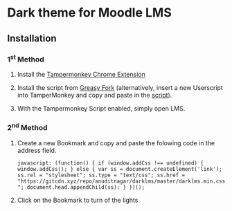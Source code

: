 # Dark theme for Moodle LMS

## Installation 
### 1<sup>st</sup> Method

1. Install the [Tampermonkey Chrome Extension](https://chrome.google.com/webstore/detail/tampermonkey/dhdgffkkebhmkfjojejmpbldmpobfkfo)

2. Install the script from [Greasy Fork](https://greasyfork.org/en/scripts/382637-dark-lms) (alternatively, insert a new Userscript into TamperMonkey and copy and paste in the [script](tapermonkey.js)).

3. With the Tampermonkey Script enabled, simply open LMS.

### 2<sup>nd</sup> Method

1. Create a new Bookmark and copy and paste the folowing code in the address field.

    `
    javascript: (function() {
        if (window.addCss !== undefined) {
            window.addCss();
        } else {
            var ss = document.createElement('link');
            ss.rel = "stylesheet";
            ss.type = "text/css";
            ss.href = "https://gitcdn.xyz/repo/anuditnagar/darklms/master/darklms.min.css";
            document.head.appendChild(ss);
        }
    })();
    `


2. Click on the Bookmark to turn of the lights
